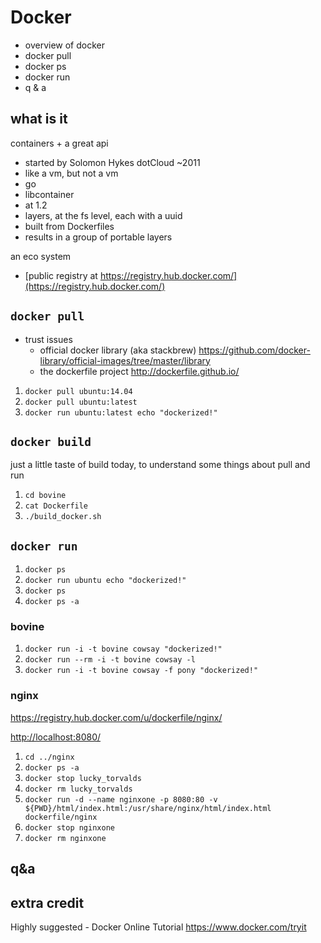 

# Docker

 - overview of docker
 - docker pull
 - docker ps 
 - docker run
 - q & a

##  what is it

containers + a great api

 - started by Solomon Hykes dotCloud ~2011
 - like a vm, but not a vm
 - go
 - libcontainer
 - at 1.2
 - layers, at the fs level, each with a uuid
 - built from Dockerfiles
 - results in a group of portable layers


an eco system

 - [public registry at https://registry.hub.docker.com/](https://registry.hub.docker.com/)
 
## `docker pull`

 - trust issues
   - official docker library (aka stackbrew) https://github.com/docker-library/official-images/tree/master/library
   - the dockerfile project http://dockerfile.github.io/



 1. `docker pull ubuntu:14.04`
 2. `docker pull ubuntu:latest`
 3. `docker run ubuntu:latest echo "dockerized!"`


## `docker build`

just a little taste of build today, to understand some things about pull and run

  1. `cd bovine`
  2. `cat Dockerfile`
  3. `./build_docker.sh`

## `docker run`

 1. `docker ps`
 2. `docker run ubuntu echo "dockerized!"`
 3. `docker ps`
 4. `docker ps -a`

### bovine

 1. `docker run -i -t bovine cowsay "dockerized!"`
 2. `docker run --rm -i -t bovine cowsay -l`
 3. `docker run -i -t bovine cowsay -f pony "dockerized!"`

### nginx

https://registry.hub.docker.com/u/dockerfile/nginx/

[http://localhost:8080/](http://localhost:8080/)

 1. `cd ../nginx`
 2. `docker ps -a`
 3. `docker stop lucky_torvalds`
 4. `docker rm lucky_torvalds`
 5. `docker run -d --name nginxone -p 8080:80 -v ${PWD}/html/index.html:/usr/share/nginx/html/index.html dockerfile/nginx`
 6. `docker stop nginxone`
 7. `docker rm nginxone`

## q&a

## extra credit

Highly suggested - Docker Online Tutorial
https://www.docker.com/tryit


